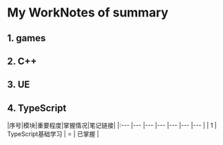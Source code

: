 # My WorkNotes of summary
## 1. games 
 
 
## 2. C++





## 3. UE

## 4. TypeScript

|序号|模块|重要程度|掌握情况|笔记链接|
|:--- |--- |--- |--- |--- |--- |--- |
| 1 | TypeScript基础学习 | :star: | 已掌握 |



